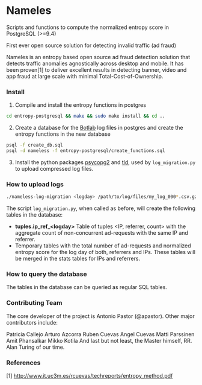 # Nameles

Scripts and functions to compute the normalized entropy score in PostgreSQL (>=9.4)

First ever open source solution for detecting invalid traffic (ad fraud)

Nameles is an entropy based open source ad fraud detection solution that detects traffic anomalies agnostically across desktop and mobile. It has been proven[1] to deliver excellent results in detecting banner, video and app fraud at large scale with minimal Total-Cost-of-Ownership.


### Install

1. Compile and install the entropy functions in postgres

  ```bash
  cd entropy-postgresql && make && sudo make install && cd ..
  ```
2. Create a database for the [Botlab](http://botlab.io) log files in postgres and create the entropy functions in the new database

  ```bash
  psql -f create_db.sql
  psql -d nameless -f entropy-postgresql/create_functions.sql
  ```
3. Install the python packages [psycopg2](http://initd.org/psycopg) and [tld](https://pypi.python.org/pypi/tld), used by `log_migration.py` to upload compressed log files.

### How to upload logs
```bash
./nameless-log-migration <logday> /path/to/log/files/my_log_000*.csv.gz
```
The script `log_migration.py`, when called as before, will create the following tables in the database:
  - **tuples.ip_ref\_\<logday\>** Table of tuples \<IP, referrer, count\> with the aggregate count of non-concurrent ad-requests with the same IP and referrer.
  - Temporary tables with the total number of ad-requests and normalized entropy score for the log day of both, referrers and IPs. These tables will be merged in the stats tables for IPs and referrers.
  
### How to query the database
The tables in the database can be queried as regular SQL tables. 

### Contributing Team
The core developer of the project is Antonio Pastor (@apastor). Other major contributors include:

Patricia Callejo
Arturo Azcorra
Ruben Cuevas
Angel Cuevas
Matti Parssinen
Amit Phansalkar
Mikko Kotila
And last but not least, the Master himself, RR. Alan Turing of our time.


### References

[1] http://www.it.uc3m.es/rcuevas/techreports/entropy_method.pdf

